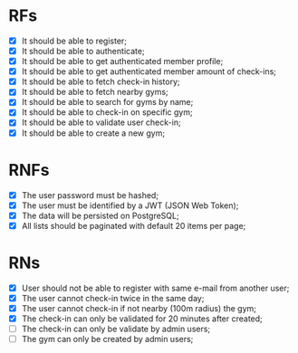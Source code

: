 # RFs

- [x] It should be able to register;
- [x] It should be able to authenticate;
- [x] It should be able to get authenticated member profile;
- [x] It should be able to get authenticated member amount of check-ins;
- [x] It should be able to fetch check-in history;
- [x] It should be able to fetch nearby gyms;
- [x] It should be able to search for gyms by name;
- [x] It should be able to check-in on specific gym;
- [x] It should be able to validate user check-in;
- [x] It should be able to create a new gym;

# RNFs

- [x] The user password must be hashed;
- [x] The user must be identified by a JWT (JSON Web Token);
- [x] The data will be persisted on PostgreSQL;
- [x] All lists should be paginated with default 20 items per page;

# RNs

- [x] User should not be able to register with same e-mail from another user;
- [x] The user cannot check-in twice in the same day;
- [x] The user cannot check-in if not nearby (100m radius) the gym;
- [x] The check-in can only be validated for 20 minutes after created;
- [ ] The check-in can only be validate by admin users;
- [ ] The gym can only be created by admin users;